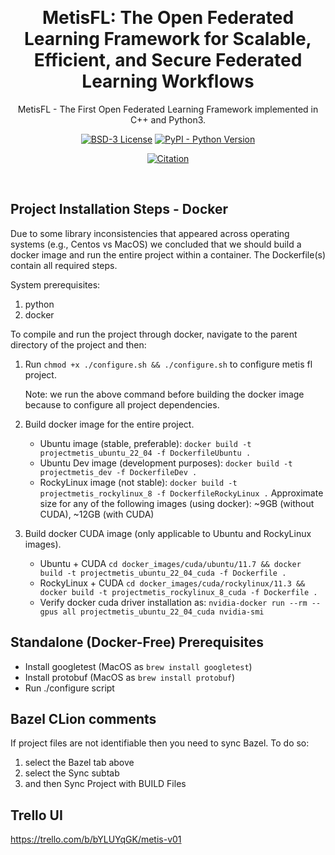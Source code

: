 &nbsp;
<div align="center">

# MetisFL: The Open Federated Learning Framework for Scalable, Efficient, and Secure Federated Learning Workflows

MetisFL - The First Open Federated Learning Framework implemented in C++ and Python3.

[![BSD-3 License](https://badgen.net/badge/License/BSD-3-Clause/green?icon=github)](https://github.com/NevronAI/MetisFL/blob/main/LICENSE)
[![PyPI - Python Version](https://img.shields.io/badge/python-3.8%20%7C%203.9%20%7C%203.10-blue)](https://pypi.org/project/metisfl/)
<!-- [![Documentation](https://badgen.net/badge/Read/Documentation/orange?icon=buymeacoffee)](https://docs.metisfl.ai)
[![Blog](https://badgen.net/badge/Mentions/Blog?icon=awesome)](https://blog.metisfl.ai)
[![Slack Community](https://img.shields.io/badge/JoinSlack-@metisfl-brightgreen.svg?logo=slack)](https://join.slack.com/t/metisfl/shared_invite/zt-233d3rg4x-9HNnRloTkyEh8_XPch9mfQ) -->
[![Citation](https://img.shields.io/badge/cite-citation-brightgreen)](https://arxiv.org/pdf/2205.05249.pdf)

</div>
&nbsp;

## Project Installation Steps - Docker
Due to some library inconsistencies that appeared across operating systems (e.g., Centos vs MacOS) we concluded that we
should build a docker image and run the entire project within a container. The Dockerfile(s) contain all required steps.

System prerequisites:

1. python
2. docker

To compile and run the project through docker, navigate to the parent directory of the project and then:

1. Run `chmod +x ./configure.sh && ./configure.sh` to configure metis fl project.
   
   Note: we run the above command before building the docker image because to configure all project dependencies.

2. Build docker image for the entire project.
   - Ubuntu image (stable, preferable): `docker build -t projectmetis_ubuntu_22_04 -f DockerfileUbuntu .`
   - Ubuntu Dev image (development purposes): `docker build -t projectmetis_dev -f DockerfileDev .` 
   - RockyLinux image (not stable): `docker build -t projectmetis_rockylinux_8 -f DockerfileRockyLinux .`
   Approximate size for any of the following images (using docker): ~9GB (without CUDA), ~12GB (with CUDA)
   
4. Build docker CUDA image (only applicable to Ubuntu and RockyLinux images).
   - Ubuntu + CUDA `cd docker_images/cuda/ubuntu/11.7 && docker build -t projectmetis_ubuntu_22_04_cuda -f Dockerfile .`
   - RockyLinux + CUDA `cd docker_images/cuda/rockylinux/11.3 && docker build -t projectmetis_rockylinux_8_cuda -f Dockerfile .`
   - Verify docker cuda driver installation as: `nvidia-docker run --rm --gpus all projectmetis_ubuntu_22_04_cuda nvidia-smi`

## Standalone (Docker-Free) Prerequisites
- Install googletest (MacOS as `brew install googletest`)
- Install protobuf (MacOS as `brew install protobuf`)
- Run ./configure script 

## Bazel CLion comments 
If project files are not identifiable then you need to sync Bazel. To do so:

1. select the Bazel tab above
2. select the Sync subtab
3. and then Sync Project with BUILD Files

## Trello UI
https://trello.com/b/bYLUYqGK/metis-v01

